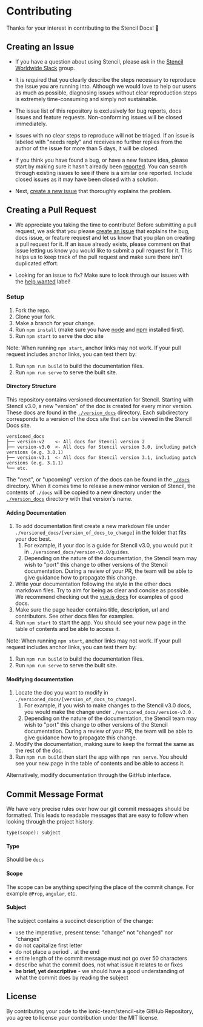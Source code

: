 # Contributing

Thanks for your interest in contributing to the Stencil Docs! :tada:


## Creating an Issue

* If you have a question about using Stencil, please ask in the [Stencil Worldwide Slack](https://join.slack.com/t/stencil-worldwide/shared_invite/enQtMjQ2MzkyMTY0MTk0LTQ4ODgzYjFjNjdkNDY3YWVhMmNlMTljMWQxNTM3Yjg0ZTIyZTM1MmU2YWE5YzNjNzE1MmQ3ZTk2NjQ1YzM5ZDM) group.

* It is required that you clearly describe the steps necessary to reproduce the issue you are running into. Although we would love to help our users as much as possible, diagnosing issues without clear reproduction steps is extremely time-consuming and simply not sustainable.

* The issue list of this repository is exclusively for bug reports, docs issues and feature requests. Non-conforming issues will be closed immediately.

* Issues with no clear steps to reproduce will not be triaged. If an issue is labeled with "needs reply" and receives no further replies from the author of the issue for more than 5 days, it will be closed.

* If you think you have found a bug, or have a new feature idea, please start by making sure it hasn't already been [reported](https://github.com/ionic-team/stencil-site/issues). You can search through existing issues to see if there is a similar one reported. Include closed issues as it may have been closed with a solution.

* Next, [create a new issue](https://github.com/ionic-team/stencil-site/issues/new) that thoroughly explains the problem.

## Creating a Pull Request

* We appreciate you taking the time to contribute! Before submitting a pull request, we ask that you please [create an issue](#creating-an-issue) that explains the bug, docs issue, or feature request and let us know that you plan on creating a pull request for it. If an issue already exists, please comment on that issue letting us know you would like to submit a pull request for it. This helps us to keep track of the pull request and make sure there isn't duplicated effort.

* Looking for an issue to fix? Make sure to look through our issues with the [help wanted](https://github.com/ionic-team/stencil-site/issues?q=is%3Aopen+is%3Aissue+label%3A%22help+wanted%22) label!

### Setup

1. Fork the repo.
2. Clone your fork.
3. Make a branch for your change.
4. Run `npm install` (make sure you have [node](https://nodejs.org/en/) and [npm](http://blog.npmjs.org/post/85484771375/how-to-install-npm) installed first).
5. Run `npm start` to serve the doc site

Note: When running `npm start`, anchor links may not work.
If your pull request includes anchor links, you can test them by:
1. Run `npm run build` to build the documentation files.
2. Run `npm run serve` to serve the built site.

#### Directory Structure

This repository contains versioned documentation for Stencil.
Starting with Stencil v3.0, a new "version" of the doc is created for every minor version.
These docs are found in the [`./version_docs`](./versioned_docs) directory.
Each subdirectory corresponds to a version of the docs site that can be viewed in the Stencil Docs site.

```
versioned_docs
├── version-v2    <- All docs for Stencil version 2
├── version-v3.0  <- All docs for Stencil version 3.0, including patch versions (e.g. 3.0.1)
├── version-v3.1  <- All docs for Stencil version 3.1, including patch versions (e.g. 3.1.1)
└── etc.
```

The "next", or "upcoming" version of the docs can be found in the [`./docs`](./docs) directory.
When it comes time to release a new minor version of Stencil, the contents of `./docs` will be copied to a new directory under the [`./version_docs`](./versioned_docs) directory with that version's name.

#### Adding Documentation

1. To add documentation first create a new markdown file under `./versioned_docs/[version_of_docs_to_change]` in the folder that fits your doc best.
   1. For example, if your doc is a guide for Stencil v3.0, you would put it in `./versioned_docs/version-v3.0/guides`.
   2. Depending on the nature of the documentation, the Stencil team may wish to "port" this change to other versions of the Stencil documentation. During a review of your PR, the team will be able to give guidance how to propagate this change.
2. Write your documentation following the style in the other docs markdown files. Try to aim for being as clear and concise as possible. We recommend checking out the [vue.js docs](https://vuejs.org/) for examples of good docs.
3. Make sure the page header contains title, description, url and contributors. See other docs files for examples.
4. Run `npm start` to start the app. You should see your new page in the table of contents and be able to access it.

Note: When running `npm start`, anchor links may not work.
If your pull request includes anchor links, you can test them by:
1. Run `npm run build` to build the documentation files.
2. Run `npm run serve` to serve the built site.

#### Modifying documentation

1. Locate the doc you want to modify in `./versioned_docs/[version_of_docs_to_change]`.
   1. For example, if you wish to make changes to the Stencil v3.0 docs, you would make the change under `./versioned_docs/version-v3.0` .
   2. Depending on the nature of the documentation, the Stencil team may wish to "port" this change to other versions of the Stencil documentation. During a review of your PR, the team will be able to give guidance how to propagate this change.
2. Modify the documentation, making sure to keep the format the same as the rest of the doc.
3. Run `npm run build` then start the app with `npm run serve`. You should see your new page in the table of contents and be able to access it.

Alternatively, modify documentation through the GitHub interface.

## Commit Message Format

We have very precise rules over how our git commit messages should be formatted. This leads to readable messages that are easy to follow when looking through the project history.

`type(scope): subject`

#### Type
Should be `docs`

#### Scope
The scope can be anything specifying the place of the commit change.
For example `@Prop`, `angular`, etc.

#### Subject
The subject contains a succinct description of the change:

* use the imperative, present tense: "change" not "changed" nor "changes"
* do not capitalize first letter
* do not place a period `.` at the end
* entire length of the commit message must not go over 50 characters
* describe what the commit does, not what issue it relates to or fixes
* **be brief, yet descriptive** - we should have a good understanding of what the commit does by reading the subject


## License

By contributing your code to the ionic-team/stencil-site GitHub Repository, you agree to license your contribution under the MIT license.
